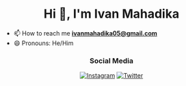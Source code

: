 <h1 align="center">Hi 👋, I'm Ivan Mahadika</h1>

- 📫 How to reach me **ivanmahadika05@gmail.com**
- 😄 Pronouns: He/Him

<h3 align="center">Social Media</h3>
<p align="center">
   <a href="https://www.instagram.com/ivan.mahadika/"><img src="https://img.shields.io/badge/Instagram-E4405F?style=for-the-badge&logo=instagram&logoColor=white" alt="Instagram" /></a>
 <a href="https://twitter.com/ivnmhdka"><img src="https://img.shields.io/badge/Twitter-0089D6?style=for-the-badge&logo=twitter&logoColor=white" alt="Twitter" /></a>
